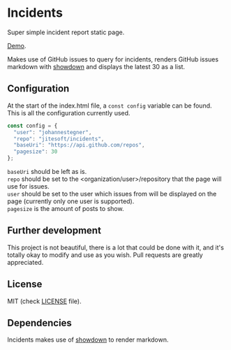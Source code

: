 # Incidents

Super simple incident report static page.

[Demo](https://jitesoft.github.io/incidents/).

Makes use of GitHub issues to query for incidents, renders GitHub issues markdown
with [showdown](https://github.com/showdownjs/showdown)
and displays the latest 30 as a list.

## Configuration

At the start of the index.html file, a `const config` variable can be found.  
This is all the configuration currently used.

```javascript
const config = {
  "user": "johannestegner",
  "repo": "jitesoft/incidents",
  "baseUri": "https://api.github.com/repos",
  "pagesize": 30
};
```

`baseUri` should be left as is.   
`repo` should be set to the <organization/user>/repository that the page will use for issues.  
`user` should be set to the user which issues from will be displayed on the page (currently only one user is supported).  
`pagesize` is the amount of posts to show.


## Further development

This project is not beautiful, there is a lot that could be done with it, and it's totally okay to modify and 
use as you wish. Pull requests are greatly appreciated.

## License

MIT (check [LICENSE](LICENSE) file).

## Dependencies

Incidents makes use of [showdown](https://github.com/showdownjs/showdown) to render markdown.
